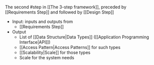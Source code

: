 The second #step in [[The 3-step framework]], preceded by [[Requirements Step]] and followed by [[Design Step]]

- Input: inputs and outputs from
	- [[Requirements Step]]
- Output
	- List of [[Data Structure|Data Types]] ([[Application Programming Interface|API]])
	- [[Access Pattern|Access Patterns]] for such types
	- [[Scalability|Scale]] for those types
	- Scale for the system needs
